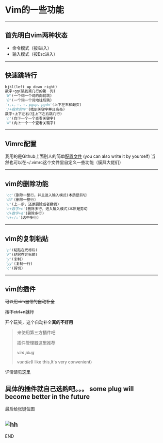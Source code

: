 # Vim的一些功能

---

## 首先明白vim两种状态

* 命令模式（按i进入）
* 输入模式（按Esc进入）

---

## 快速跳转行

```python
hjkl(left up down right)
数字+gg(跳到第几行的第一列)
'W'(一个词一个词的向前跳)
'B'(一个词一个词地往后跳)
'↑,↓，←，→，pgup，pgdn'(上下左右和翻页)
'/+搜索的字'(找到关键字并且高亮)
数字+上下左右(往上下左右跳几行)
'n'(向下一个一个查看关键字)
'N'(向上一个一个查看关键字)
```

---

## Vimrc配置

我用的是Github上面别人的简单[配置文件](https://github.com/amix/vimrc)
(you can also write it by yourself)
当然也可以在~/.vimrc这个文件里自定义一些功能（膜拜大佬们）

---

## vim的删除功能

```python
'cc'(删除一整行，并且进入输入模式)本质是剪切
'dd'(删除一整行)
'u'(上一步，还原删除或者撤销)
'c+数字+c'(删除多行，进入输入模式)本质是剪切
'd+数字+d'(删除多行)
'v+↑/↓'(选中多行)
```

---

## vim的复制粘贴

```python
'p'(粘贴在光标后)
'P'(粘贴在光标前)
'y'(复制)
'yy'(复制一行)
'c'(剪切)
```

---

## vim的插件

~~可以用vim自带的自动补全~~

~~按下ctrl+n就行~~

开个玩笑，这个自动补全**真的不好用**

> 来使用第三方插件吧
>
> 插件管理器这里推荐
>
> *vim plug*
> 
> *vundle*(I like this,It's very convenient)

详情请见[这里](https://github.com/junegunn/vim-plug)

具体的插件就自己选购吧。。。
some plug will become better in the future
---

最后给张键位图

![hh](https://www.runoob.com/wp-content/uploads/2015/10/vi-vim-cheat-sheet-sch.gif)
---

END
